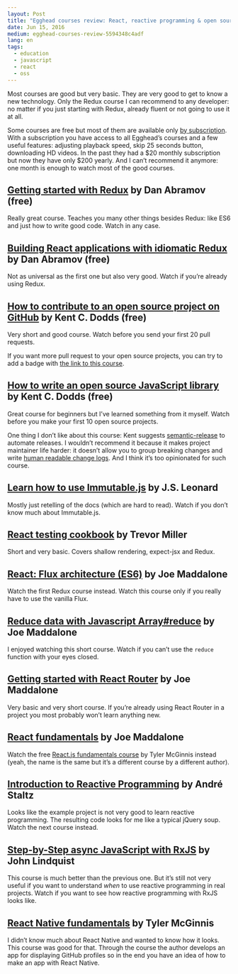 ```yaml
---
layout: Post
title: "Egghead courses review: React, reactive programming & open source"
date: Jun 15, 2016
medium: egghead-courses-review-5594348c4adf
lang: en
tags:
  - education
  - javascript
  - react
  - oss
---
```


Most courses are good but very basic. They are very good to get to know a new technology. Only the Redux course I can recommend to any developer: no matter if you just starting with Redux, already fluent or not going to use it at all.

Some courses are free but most of them are available only [by subscription](https://egghead.io/pricing). With a subscription you have access to all Egghead’s courses and a few useful features: adjusting playback speed, skip 25 seconds button, downloading HD videos. In the past they had a $20 monthly subscription but now they have only $200 yearly. And I can’t recommend it anymore: one month is enough to watch most of the good courses.

## [Getting started with Redux](https://egghead.io/series/getting-started-with-redux) by Dan Abramov (free)

Really great course. Teaches you many other things besides Redux: like ES6 and just how to write good code. Watch in any case.

## [Building React applications with idiomatic Redux](https://egghead.io/courses/building-react-applications-with-idiomatic-redux) by Dan Abramov (free)

Not as universal as the first one but also very good. Watch if you’re already using Redux.

## [How to contribute to an open source project on GitHub](https://egghead.io/series/how-to-contribute-to-an-open-source-project-on-github) by Kent C. Dodds (free)

Very short and good course. Watch before you send your first 20 pull requests.

If you want more pull request to your open source projects, you can try to add a badge with [the link to this course](http://makeapullrequest.com/).

## [How to write an open source JavaScript library](https://egghead.io/series/how-to-write-an-open-source-javascript-library) by Kent C. Dodds (free)

Great course for beginners but I’ve learned something from it myself. Watch before you make your first 10 open source projects.

One thing I don’t like about this course: Kent suggests [semantic-release](https://github.com/semantic-release/semantic-release) to automate releases. I wouldn’t recommend it because it makes project maintainer life harder: it doesn’t allow you to group breaking changes and write [human readable change logs](http://keepachangelog.com/). And I think it’s too opinionated for such course.

## [Learn how to use Immutable.js](https://egghead.io/series/learn-how-to-use-immutable-js) by J.S. Leonard

Mostly just retelling of the docs (which are hard to read). Watch if you don’t know much about Immutable.js.

## [React testing cookbook](https://egghead.io/series/react-testing-cookbook) by Trevor Miller

Short and very basic. Covers shallow rendering, expect-jsx and Redux.

## [React: Flux architecture (ES6)](https://egghead.io/series/react-flux-architecture-es6) by Joe Maddalone

Watch the first Redux course instead. Watch this course only if you really have to use the vanilla Flux.

## [Reduce data with Javascript Array#reduce](https://egghead.io/series/reduce-data-with-javascript) by Joe Maddalone

I enjoyed watching this short course. Watch if you can’t use the `reduce` function with your eyes closed.

## [Getting started with React Router](https://egghead.io/series/getting-started-with-react-router) by Joe Maddalone

Very basic and very short course. If you’re already using React Router in a project you most probably won’t learn anything new.

## [React fundamentals](https://egghead.io/series/react-fundamentals) by Joe Maddalone

Watch the free [React.js fundamentals course](http://courses.reactjsprogram.com/courses/reactjsfundamentals) by Tyler McGinnis instead (yeah, the name is the same but it’s a different course by a different author).

## [Introduction to Reactive Programming](https://egghead.io/series/introduction-to-reactive-programming) by André Staltz

Looks like the example project is not very good to learn reactive programming. The resulting code looks for me like a typical jQuery soup. Watch the next course instead.

## [Step-by-Step async JavaScript with RxJS](https://egghead.io/series/step-by-step-async-javascript-with-rxjs) by John Lindquist

This course is much better than the previous one. But it’s still not very useful if you want to understand *when* to use reactive programming in real projects. Watch if you want to see how reactive programming with RxJS looks like.

## [React Native fundamentals](https://egghead.io/series/react-native-fundamentals) by Tyler McGinnis

I didn’t know much about React Native and wanted to know how it looks. This course was good for that. Through the course the author develops an app for displaying GitHub profiles so in the end you have an idea of how to make an app with React Native.

